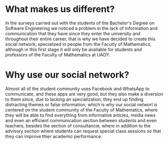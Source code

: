 # What makes us different?

In the surveys carried out with the students of the Bachelor's Degree on Software Engineering we noticed a problem in the lack of information and communication that they have since they enter the university and throughout their entire career, that is why we have decided to create this social network, specialized in people from the Faculty of Mathematics, although in this first stage it will only be available for students and professors of the Faculty of Mathematics at UADY.

# Why use our social network?

Almost all of the student community uses Facebook and WhatsApp to communicate, and these apps are very good, but they also make a diversion to them since, due to lacking an specialization, they end up finding distracting themes or false information, which is why our social networl is centered on the student community of the Faculty of Mathematics, where they will be able to find everything from informative articles, media news and even an efficient communication section between students and even teachers, besides the section of consultancie, where in addition to the advisory section where students can request special class sessions so that they can improve thier academic performance.
